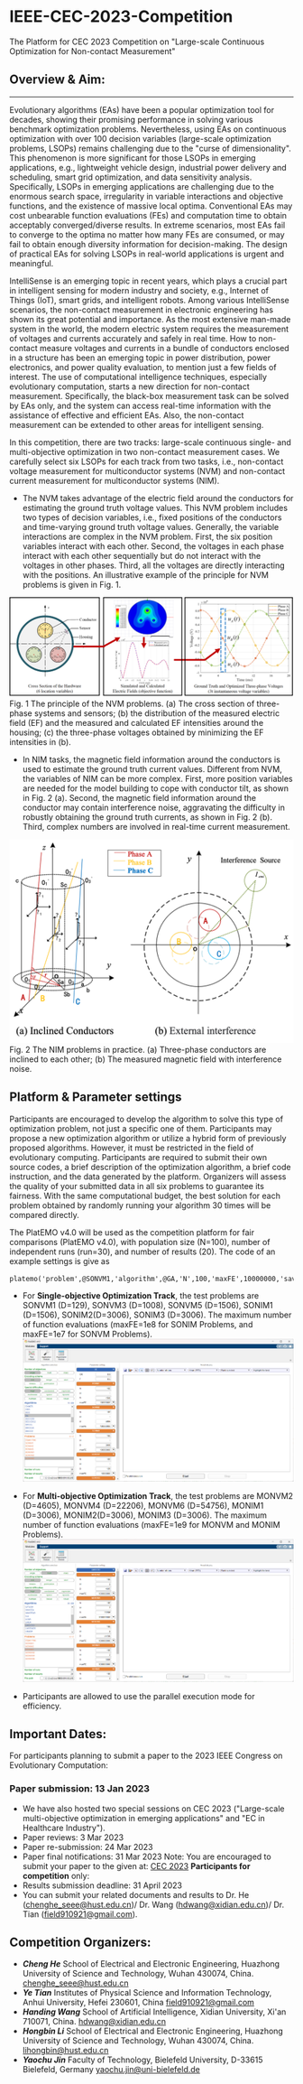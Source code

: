# IEEE-CEC-2023-Competition
The Platform for CEC 2023 Competition on "Large-scale Continuous Optimization for Non-contact Measurement"

## Overview & Aim:
***
  Evolutionary algorithms (EAs) have been a popular optimization tool for decades, showing their promising performance in solving various benchmark optimization problems. Nevertheless, using EAs on continuous optimization with over 100 decision variables (large-scale optimization problems, LSOPs) remains challenging due to the "curse of dimensionality". This phenomenon is more significant for those LSOPs in emerging applications, e.g., lightweight vehicle design, industrial power delivery and scheduling, smart grid optimization, and data sensitivity analysis. Specifically, LSOPs in emerging applications are challenging due to the enormous search space, irregularity in variable interactions and objective functions, and the existence of massive local optima. Conventional EAs may cost unbearable function evaluations (FEs) and computation time to obtain acceptably converged/diverse results. In extreme scenarios, most EAs fail to converge to the optima no matter how many FEs are consumed, or may fail to obtain enough diversity information for decision-making. The design of practical EAs for solving LSOPs in real-world applications is urgent and meaningful.
  
  IntelliSense is an emerging topic in recent years, which plays a crucial part in intelligent sensing for modern industry and society, e.g., Internet of Things (IoT), smart grids, and intelligent robots. Among various IntelliSense scenarios, the non-contact measurement in electronic engineering has shown its great potential and importance. As the most extensive man-made system in the world, the modern electric system requires the measurement of voltages and currents accurately and safely in real time. How to non-contact measure voltages and currents in a bundle of conductors enclosed in a structure has been an emerging topic in power distribution, power electronics, and power quality evaluation, to mention just a few fields of interest. The use of computational intelligence techniques, especially evolutionary computation, starts a new direction for non-contact measurement. Specifically, the black-box measurement task can be solved by EAs only, and the system can access real-time information with the assistance of effective and efficient EAs. Also, the non-contact measurement can be extended to other areas for intelligent sensing.
  
  In this competition, there are two tracks: large-scale continuous single- and multi-objective optimization in two non-contact measurement cases. We carefully select six LSOPs for each track from two tasks, i.e., non-contact voltage measurement for multiconductor systems (NVM) and non-contact current measurement for multiconductor systems (NIM).

* The NVM takes advantage of the electric field around the conductors for estimating the ground truth voltage values. This NVM problem includes two types of decision variables, i.e., fixed positions of the conductors and time-varying ground truth voltage values. Generally, the variable interactions are complex in the NVM problem. First, the six position variables interact with each other. Second, the voltages in each phase interact with each other sequentially but do not interact with the voltages in other phases. Third, all the voltages are directly interacting with the positions. An illustrative example of the principle for NVM problems is given in Fig. 1.

<img src="https://github.com/ChengHust/IEEE-CEC-2023-Competition/blob/main/NVM.png" /> 
Fig. 1 The principle of the NVM problems. (a) The cross section of three-phase systems and sensors; (b) the distribution of the measured electric field (EF) and the measured and calculated EF intensities around the housing; (c) the three-phase voltages obtained by minimizing the EF intensities in (b).


* In NIM tasks, the magnetic field information around the conductors is used to estimate the ground truth current values. Different from NVM, the variables of NIM can be more complex. First, more position variables are needed for the model building to cope with conductor tilt, as shown in Fig. 2 (a). Second, the magnetic field information around the conductor may contain interference noise, aggravating the difficulty in robustly obtaining the ground truth currents, as shown in Fig. 2 (b). Third, complex numbers are involved in real-time current measurement.

<img src="https://github.com/ChengHust/IEEE-CEC-2023-Competition/blob/main/NIM.png" /> 
Fig. 2 The NIM problems in practice. (a) Three-phase conductors are inclined to each other; (b) The measured magnetic field with interference noise.

## Platform & Parameter settings
Participants are encouraged to develop the algorithm to solve this type of optimization problem, not just a specific one of them. Participants may propose a new optimization algorithm or utilize a hybrid form of previously proposed algorithms. However, it must be restricted in the field of evolutionary computing. Participants are required to submit their own source codes, a brief description of the optimization algorithm, a brief code instruction, and the data generated by the platform. Organizers will assess the quality of your submitted data in all six problems to guarantee its fairness. With the same computational budget, the best solution for each problem obtained by randomly running your algorithm 30 times will be compared directly. 

The PlatEMO v4.0 will be used as the competition platform for fair comparisons (PlatEMO v4.0), with population size (N=100), number of independent runs (run=30), and number of results (20). The code of an example settings is give as 
```
platemo('problem',@SONVM1,'algorithm',@GA,'N',100,'maxFE',10000000,'save',20)
```
* For **Single-objective Optimization Track**, the test problems are
  SONVM1 (D=129), SONVM3 (D=1008), SONVM5 (D=1506), 
  SONIM1 (D=1506), SONIM2(D=3006), SONIM3 (D=3006).
  The maximum number of function evaluations (maxFE=1e8 for SONIM Problems, and maxFE=1e7 for SONVM Problems).
  <img src="https://github.com/ChengHust/IEEE-CEC-2023-Competition/blob/main/SOP_track.png" /> 
  
* For **Multi-objective Optimization Track**, the test problems are
  MONVM2 (D=4605), MONVM4 (D=22206), MONVM6 (D=54756),
  MONIM1 (D=3006), MONIM2(D=3006), MONIM3 (D=3006).
  The maximum number of function evaluations (maxFE=1e9 for MONVM and MONIM Problems).
  <img src="https://github.com/ChengHust/IEEE-CEC-2023-Competition/blob/main/MOP_track.png" /> 
* Participants are allowed to use the parallel execution mode for efficiency.

## Important Dates:
For participants planning to submit a paper to the 2023 IEEE Congress on Evolutionary Computation:
### Paper submission: 13 Jan 2023
  - We have also hosted two special sessions on CEC 2023 ("Large-scale multi-objective optimization in emerging applications" and "EC in Healthcare Industry").
  - Paper reviews: 3 Mar 2023 
  - Paper re-submission: 24 Mar 2023 
  - Paper final notifications: 31 Mar 2023 
Note: You are encouraged to submit your paper to the given at: [CEC 2023](https://2023.ieee-cec.org/)
**Participants for competition** only:
  - Results submission deadline: 31 April 2023 
  - You can submit your related documents and results to Dr. He (chenghe_seee@hust.edu.cn)/ Dr. Wang (hdwang@xidian.edu.cn)/ Dr. Tian (field910921@gmail.com).

## Competition Organizers:
* ***Cheng He***
  School of Electrical and Electronic Engineering, Huazhong University of Science and Technology, Wuhan 430074, China. 
  chenghe_seee@hust.edu.cn
* ***Ye Tian***
  Institutes of Physical Science and Information Technology, Anhui University, Hefei 230601, China
  field910921@gmail.com
* ***Handing Wang***
  School of Artificial Intelligence, Xidian University, Xi'an 710071, China. 
  hdwang@xidian.edu.cn
* ***Hongbin Li***
  School of Electrical and Electronic Engineering, Huazhong University of Science and Technology, Wuhan 430074, China. 
  lihongbin@hust.edu.cn
* ***Yaochu Jin***
  Faculty of Technology, Bielefeld University, D-33615 Bielefeld, Germany
  yaochu.jin@uni-bielefeld.de


